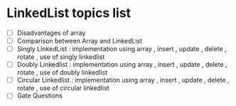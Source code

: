 # LinkedList topics list

- [ ] Disadvantages of array
- [ ] Comparison between Array and LinkedList
- [ ] Singly LinkedList   : implementation using array , insert , update , delete , rotate , use of singly linkedlist
- [ ] Doubly Linkedlist   : implementation using array , insert , update , delete , rotate , use of doubly linkedlist
- [ ] Circular Linkedlist : implementation using array , insert , update , delete , rotate , use of circular linkedlist
- [ ] Gate Questions 
